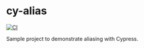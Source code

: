# cy-alias

[![CI](https://github.com/wlsf82/cy-alias/actions/workflows/ci.yml/badge.svg)](https://github.com/wlsf82/cy-alias/actions)

Sample project to demonstrate aliasing with Cypress.
